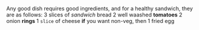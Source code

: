 Any good dish requires good ingredients, and for a healthy sandwich, they are as follows:
3 slices of _sandwich_ bread 
2 well waashed __tomatoes__
2 onion **rings**
1 ``slice`` of cheese
**if** you want non-veg, then
1 fried egg
